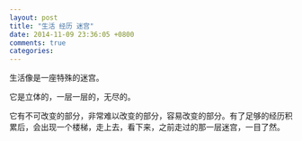 ```yaml
---
layout: post
title: "生活 经历 迷宫"
date: 2014-11-09 23:36:05 +0800
comments: true
categories: 
---
```

生活像是一座特殊的迷宫。  

它是立体的，一层一层的，无尽的。  

它有不可改变的部分，非常难以改变的部分，容易改变的部分。有了足够的经历积累后，会出现一个楼梯，走上去，看下来，之前走过的那一层迷宫，一目了然。
